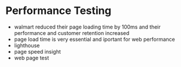 # Performance Testing
  - walmart reduced their page loading time by 100ms and their performance and customer retention increased
  - page load time is very essential and iportant for web performance
  - lighthouse
  - page speed insight
  - web page test
  
